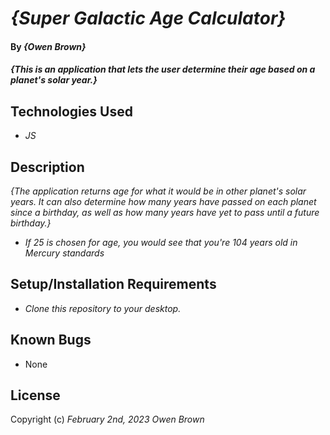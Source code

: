 # _{Super Galactic Age Calculator}_

#### By _**{Owen Brown}**_

#### _{This is an application that lets the user determine their age based on a planet's solar year.}_

## Technologies Used

* _JS_

## Description

_{The application returns age for what it would be in other planet's solar years. It can also determine how many years have passed on each planet since a birthday, as well as how many years have yet to pass until a future birthday.}_
* _If 25 is chosen for age, you would see that you're 104 years old in Mercury standards_

## Setup/Installation Requirements

* _Clone this repository to your desktop._ 


## Known Bugs

* None

## License

Copyright (c) _February 2nd, 2023_ _Owen Brown_